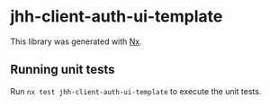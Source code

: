 # jhh-client-auth-ui-template

This library was generated with [Nx](https://nx.dev).

## Running unit tests

Run `nx test jhh-client-auth-ui-template` to execute the unit tests.
